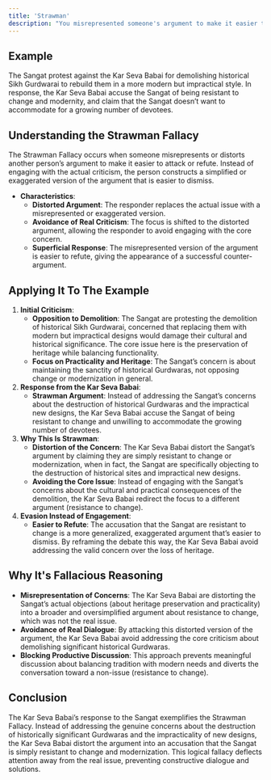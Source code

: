 ```yaml
---
title: 'Strawman'
description: "You misrepresented someone's argument to make it easier to attack."
---
```


## Example

The Sangat protest against the Kar Seva Babai for demolishing historical Sikh Gurdwarai to rebuild them in a more modern but impractical style. In response, the Kar Seva Babai accuse the Sangat of being resistant to change and modernity, and claim that the Sangat doesn’t want to accommodate for a growing number of devotees.


## Understanding the Strawman Fallacy

 The Strawman Fallacy occurs when someone misrepresents or distorts another person’s argument to make it easier to attack or refute. Instead of engaging with the actual criticism, the person constructs a simplified or exaggerated version of the argument that is easier to dismiss.
* **Characteristics**:
  * **Distorted Argument**: The responder replaces the actual issue with a misrepresented or exaggerated version.
  * **Avoidance of Real Criticism**: The focus is shifted to the distorted argument, allowing the responder to avoid engaging with the core concern.
  * **Superficial Response**: The misrepresented version of the argument is easier to refute, giving the appearance of a successful counter-argument.


## Applying It To The Example

1. **Initial Criticism**:
    * **Opposition to Demolition**: The Sangat are protesting the demolition of historical Sikh Gurdwarai, concerned that replacing them with modern but impractical designs would damage their cultural and historical significance. The core issue here is the preservation of heritage while balancing functionality.
    * **Focus on Practicality and Heritage**: The Sangat’s concern is about maintaining the sanctity of historical Gurdwaras, not opposing change or modernization in general.
2. **Response from the Kar Seva Babai**:
    * **Strawman Argument**: Instead of addressing the Sangat’s concerns about the destruction of historical Gurdwaras and the impractical new designs, the Kar Seva Babai accuse the Sangat of being resistant to change and unwilling to accommodate the growing number of devotees.
3. **Why This Is Strawman**:
    * **Distortion of the Concern**: The Kar Seva Babai distort the Sangat’s argument by claiming they are simply resistant to change or modernization, when in fact, the Sangat are specifically objecting to the destruction of historical sites and impractical new designs.
    * **Avoiding the Core Issue**: Instead of engaging with the Sangat’s concerns about the cultural and practical consequences of the demolition, the Kar Seva Babai redirect the focus to a different argument (resistance to change).
4. **Evasion Instead of Engagement**:
    * **Easier to Refute**: The accusation that the Sangat are resistant to change is a more generalized, exaggerated argument that’s easier to dismiss. By reframing the debate this way, the Kar Seva Babai avoid addressing the valid concern over the loss of heritage.



## Why It's Fallacious Reasoning

* **Misrepresentation of Concerns**: The Kar Seva Babai are distorting the Sangat’s actual objections (about heritage preservation and practicality) into a broader and oversimplified argument about resistance to change, which was not the real issue.
* **Avoidance of Real Dialogue**: By attacking this distorted version of the argument, the Kar Seva Babai avoid addressing the core criticism about demolishing significant historical Gurdwaras.
* **Blocking Productive Discussion**: This approach prevents meaningful discussion about balancing tradition with modern needs and diverts the conversation toward a non-issue (resistance to change).


## Conclusion

The Kar Seva Babai’s response to the Sangat exemplifies the Strawman Fallacy. Instead of addressing the genuine concerns about the destruction of historically significant Gurdwaras and the impracticality of new designs, the Kar Seva Babai distort the argument into an accusation that the Sangat is simply resistant to change and modernization. This logical fallacy deflects attention away from the real issue, preventing constructive dialogue and solutions.